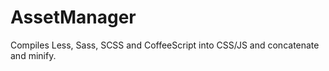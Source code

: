 AssetManager
============

Compiles Less, Sass, SCSS and CoffeeScript into CSS/JS and concatenate and minify.